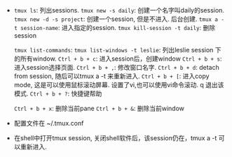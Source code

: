 * `tmux ls`: 列出sessions.
  `tmux new -s daily`:  创建一个名字叫daily的session.
  `tmux new -d -s project`: 创建一个session, 但是不进入. 后台创建.
  `tmux a -t session-name`:  进入指定的session.
  `tmux kill-session -t daily`: 删除session

  `tmux list-commands`: 
  `tmux list-windows -t leslie`:  列出leslie session 下的所有window.
  `Ctrl + b + c`: 进入session后，创建window
  `Ctrl + b + s`: 进入session选择页面.
  `Ctrl + b + ,`: 修改窗口名字.
  `Ctrl + b + d`: detach from session, 随后可以tmux a  -t 来重新进入.
  `Ctrl + b + [`: 进入copy mode, 这是可以使用鼠标滚动屏幕. 设置了vi,也可以使用vi命令滚动.  q 退出该模式.
  `Ctrl + b + ?`: 快捷键帮助

  `Ctrl + b + x`: 删除当前pane
  `Ctrl + b + &`: 删除当前window

* 配置文件在 ~/.tmux.conf

* 在shell中打开tmux session, 关闭shell软件后，该session仍在，tmux a -t 可以重新进入.
